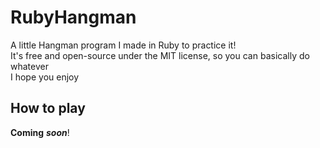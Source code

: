 # RubyHangman

A little Hangman program I made in Ruby to practice it!  
It's free and open-source under the MIT license, so you can basically do whatever  
I hope you enjoy

## How to play

**Coming** ***soon***!
